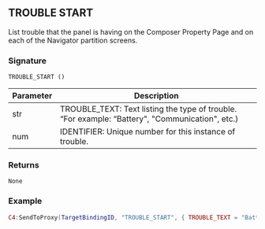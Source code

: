## TROUBLE START

List trouble that the panel is having on the Composer Property Page and on each of the Navigator partition screens.  


### Signature

`TROUBLE_START ()`


| Parameter | Description |
| --- | --- |
| str | TROUBLE\_TEXT: Text listing the type of trouble. “For example: “Battery", "Communication", etc.)  |
| num | IDENTIFIER:  Unique number for this instance of trouble. | \_ 

### Returns

`None`


### Example

```lua
C4:SendToProxy(TargetBindingID, "TROUBLE_START", { TROUBLE_TEXT = "Battery", IDENTIFIER = 10, } "NOTIFY")
```

